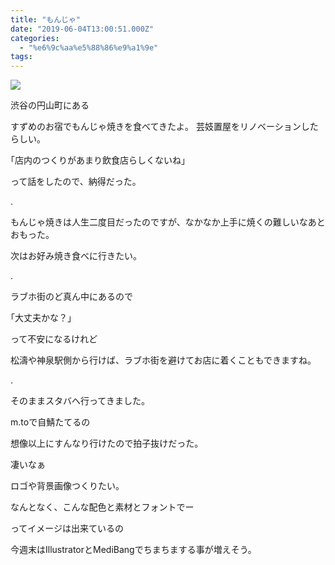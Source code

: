 ```yaml
---
title: "もんじゃ"
date: "2019-06-04T13:00:51.000Z"
categories: 
  - "%e6%9c%aa%e5%88%86%e9%a1%9e"
tags: 
---
```


![](/images/img_20190604_1733384574470656573546510.jpg)

渋谷の円山町にある

すずめのお宿でもんじゃ焼きを食べてきたよ。 芸妓置屋をリノベーションしたらしい。

｢店内のつくりがあまり飲食店らしくないね｣

って話をしたので、納得だった。

.

もんじゃ焼きは人生二度目だったのですが、なかなか上手に焼くの難しいなあとおもった。

次はお好み焼き食べに行きたい。

.

ラブホ街のど真ん中にあるので

｢大丈夫かな？｣

って不安になるけれど

松濤や神泉駅側から行けば、ラブホ街を避けてお店に着くこともできますね。

.

そのままスタバへ行ってきました。

m.toで自鯖たてるの

想像以上にすんなり行けたので拍子抜けだった。

凄いなぁ

ロゴや背景画像つくりたい。

なんとなく、こんな配色と素材とフォントでー

ってイメージは出来ているの

今週末はIllustratorとMediBangでちまちまする事が増えそう。
